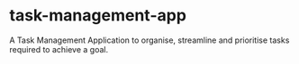 # task-management-app
A Task Management Application to organise, streamline and prioritise tasks required to achieve a goal.
